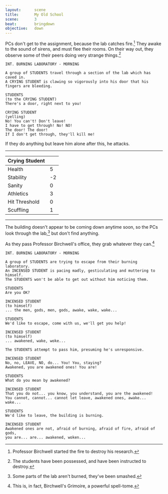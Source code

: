 ```yaml
---
layout:      scene
title:       My Old School
scene:       3
beat:        bringdown
objective:   down
---
```



PCs don't get to the assignment, because the lab catches fire.[^0]
They awake to the sound of sirens, and must flee their rooms.
On their way out, they observe some of their peers doing very strange things.[^1]

~~~
INT. BURNING LABORATORY - MORNING

A group of STUDENTS travel through a section of the lab which has caved in.
A CRYING STUDENT is clawing so vigorously into his door that his fingers are bleeding.

STUDENTS
(to the CRYING STUDENT)
There's a door, right next to you!

CRYING STUDENT
(yelling)
No! You can't! Don't leave!
I have to get through! No! NO!
The door! The door!
If I don't get through, they'll kill me!
~~~

If they do anything but leave him alone after this, he attacks.

---

| Crying Student |    |
|----------------|----|
| Health         | 5  |
| Stability      | -2 |
| Sanity         | 0  |
| Athletics      | 3  |
| Hit Threshold  | 0  |
| Scuffling      | 1  |

---


The building doesn't appear to be coming down anytime soon,
so the PCs look through the lab,[^2] but don't find anything.

As they pass Professor Birchwell's office, they grab whatever they can.[^3]

~~~
INT. BURNING LABORATORY - MORNING

A group of STUDENTS are trying to escape from their burning laboratory.
An INCENSED STUDENT is pacing madly, gesticulating and muttering to himself.
The STUDENTS won't be able to get out without him noticing them.

STUDENTS
Are you OK?

INCENSED STUDENT
(to himself)
... the men, gods, men, gods, awake, wake, wake...

STUDENTS
We'd like to escape, come with us, we'll get you help!

INCENSED STUDENT
(to himself)
... awakened, wake, woke...

The STUDENTS attempt to pass him, presuming he's unresponsive.

INCENSED STUDENT
No, no, LEAVE, NO, do... You! You, staying?
Awakened, you are awakened ones! You are!

STUDENTS
What do you mean by awakened?

INCENSED STUDENT
That you do not... you know, you understand, you are the awakened!
You cannot, cannot... cannot let leave, awakened ones, awake... wake...

STUDENTS
We'd like to leave, the building is burning.

INCENSED STUDENT
Awakened ones are not, afraid of burning, afraid of fire, afraid of gods,
you are... are... awakened, woken...
~~~

[^0]: Professor Birchwell started the fire to destroy his research.
[^1]: The students have been possessed, and have been instructed to destroy.
[^2]: Some parts of the lab aren't burned, they've been smashed.
[^3]: This is, in fact, Birchwell's Grimoire, a powerful spell-tome.













